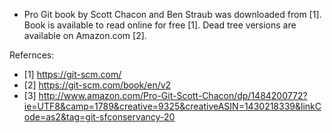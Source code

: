 * Pro Git book by Scott Chacon and Ben Straub was downloaded from [1].
  Book is available to read online for free [1].
  Dead tree versions are available on Amazon.com [2].

Refernces:
* [1] https://git-scm.com/
* [2] https://git-scm.com/book/en/v2
* [3] http://www.amazon.com/Pro-Git-Scott-Chacon/dp/1484200772?ie=UTF8&camp=1789&creative=9325&creativeASIN=1430218339&linkCode=as2&tag=git-sfconservancy-20
